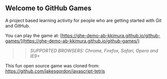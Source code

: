 ## Welcome to GitHub Games

A project based learning activity for people who are getting started with Git and GitHub.

You can play the game at: [https://ghe-demo-ab-kkimura.github.io/github-games/](https://ghe-demo-ab-kkimura.github.io/github-games/)

>> _*SUPPORTED BROWSERS*: Chrome, Firefox, Safari, Opera and IE9+_

This fun open source game was cloned from: https://github.com/jakesgordon/javascript-tetris
